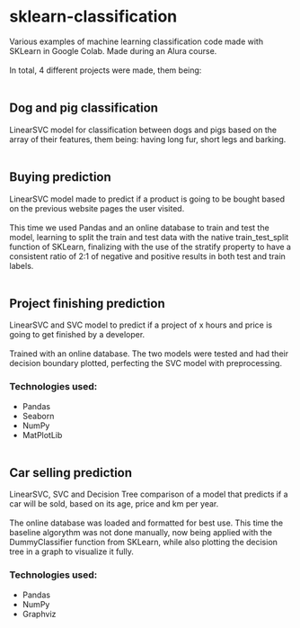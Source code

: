 # sklearn-classification
Various examples of machine learning classification code made with SKLearn in Google Colab. Made during an Alura course.
<br><br>
In total, 4 different projects were made, them being:
<br><br>

## Dog and pig classification
LinearSVC model for classification between dogs and pigs based on the array of their features, them being: having long fur, short legs and barking.
<br><br>

## Buying prediction
LinearSVC model made to predict if a product is going to be bought based on the previous website pages the user visited.
<br><br>
This time we used Pandas and an online database to train and test the model, learning to split the train and test data with the native train_test_split function of SKLearn, finalizing with the use of the stratify property to have a consistent ratio of 2:1 of negative and positive results in both test and train labels.
<br><br>

## Project finishing prediction
LinearSVC and SVC model to predict if a project of x hours and price is going to get finished by a developer.
<br><br>
Trained with an online database. The two models were tested and had their decision boundary plotted, perfecting the SVC model with preprocessing.

### Technologies used:
- Pandas
- Seaborn
- NumPy
- MatPlotLib
<br><br>

## Car selling prediction
LinearSVC, SVC and Decision Tree comparison of a model that predicts if a car will be sold, based on its age, price and km per year.
<br><br>
The online database was loaded and formatted for best use. This time the baseline algorythm was not done manually, now being applied with the DummyClassifier function from SKLearn, while also plotting the decision tree in a graph to visualize it fully.

### Technologies used:
- Pandas
- NumPy
- Graphviz
